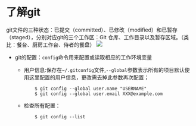# 了解git
git文件的三种状态：已提交（committed）、已修改（modified）和已暂存（staged），分别对应git的三个工作区：Git 仓库、工作目录以及暂存区域。（类比：餐台、厨房工作台、侍者的餐盘）
![](https://git-scm.com/book/en/v2/book/01-introduction/images/areas.png)

- git的配置：`config`命令用来配置或读取相应的工作环境变量
  - 用户信息:保存在`~/.gitconfig`文件,`--global`参数表示所有的项目默认使用这里配置的用户信息，更改需去掉此参数再次配置；
   
			$ git config --global user.name "USERNAME"    
			$ git config --global user.email XXX@example.com 
  - 检查所有配置：
  
			$ git config --list

